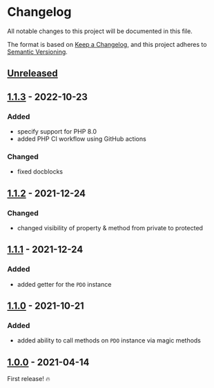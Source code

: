# Changelog

All notable changes to this project will be documented in this file.

The format is based on [Keep a Changelog](https://keepachangelog.com/en/1.0.0/),
and this project adheres to [Semantic Versioning](https://semver.org/spec/v2.0.0.html).

## [Unreleased]

## [1.1.3] - 2022-10-23

### Added

- specify support for PHP 8.0
- added PHP CI workflow using GitHub actions

### Changed

- fixed docblocks

## [1.1.2] - 2021-12-24

### Changed

- changed visibility of property & method from private to protected

## [1.1.1] - 2021-12-24

### Added

- added getter for the `PDO` instance

## [1.1.0] - 2021-10-21

### Added

- added ability to call methods on `PDO` instance via magic methods

## [1.0.0] - 2021-04-14

First release! :fire:

[unreleased]: https://github.com/jahidulpabelislam/database/compare/v1.1.3...HEAD
[1.1.3]: https://github.com/jahidulpabelislam/database/compare/v1.1.2...v1.1.3
[1.1.2]: https://github.com/jahidulpabelislam/database/compare/v1.1.1...v1.1.2
[1.1.1]: https://github.com/jahidulpabelislam/database/compare/v1.1.0...v1.1.1
[1.1.0]: https://github.com/jahidulpabelislam/database/compare/v1.0.0...v1.1.0
[1.0.0]: https://github.com/jahidulpabelislam/database/releases/tag/v1.0.0
